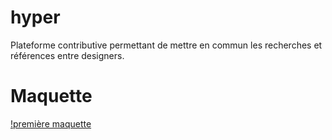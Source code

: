 hyper
=====

Plateforme contributive permettant de mettre en commun les recherches et références entre designers.

Maquette
========

[!première maquette](https://raw.githubusercontent.com/EtienneOz/Hyper/master/maquette/maquette.png)
